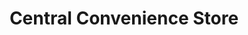 ---
title: "Central Convenience Store"
url: /toluca-de-lerdo/central-convenience-store/
shop: comodidad
---
